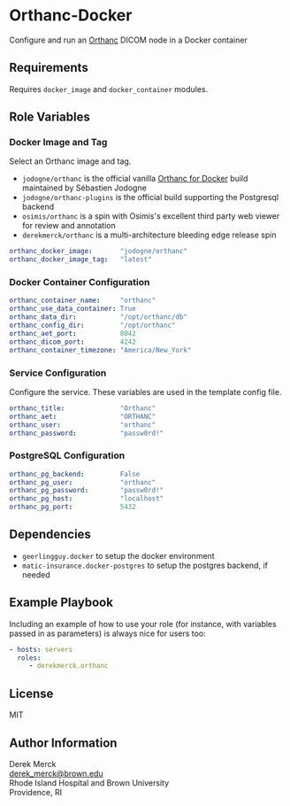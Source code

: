 Orthanc-Docker
==============

Configure and run an [Orthanc](https://www.orthanc-server.com) DICOM node in a Docker container

Requirements
--------------

Requires `docker_image` and `docker_container` modules.

Role Variables
--------------

### Docker Image and Tag

Select an Orthanc image and tag.

- `jodogne/orthanc` is the official vanilla [Orthanc for Docker][] build maintained by Sébastien Jodogne
- `jodogne/orthanc-plugins` is the official build supporting the Postgresql backend
- `osimis/orthanc` is a spin with Osimis's excellent third party web viewer for review and annotation
- `derekmerck/orthanc` is a multi-architecture bleeding edge release spin

[Orthanc For Docker]: http://book.orthanc-server.com/users/docker.html

```yml
orthanc_docker_image:       "jodogne/orthanc"
orthanc_docker_image_tag:   "latest"
```

### Docker Container Configuration

```yml
orthanc_container_name:     "orthanc"
orthanc_use_data_container: True
orthanc_data_dir:           "/opt/orthanc/db"
orthanc_config_dir:         "/opt/orthanc"
orthanc_aet_port:           8042
orthanc_dicom_port:         4242
orthanc_container_timezone: "America/New_York"
```

### Service Configuration

Configure the service.  These variables are used in the template config file.

```yml
orthanc_title:              "Orthanc"
orthanc_aet:                "ORTHANC"
orthanc_user:               "orthanc"
orthanc_password:           "passw0rd!"
```

### PostgreSQL Configuration

```yml
orthanc_pg_backend:         False
orthanc_pg_user:            "orthanc"
orthanc_pg_password:        "passw0rd!"
orthanc_pg_host:            "localhost"
orthanc_pg_port:            5432
```

Dependencies
------------

- `geerlingguy.docker` to setup the docker environment
- `matic-insurance.docker-postgres` to setup the postgres backend, if needed

Example Playbook
----------------

Including an example of how to use your role (for instance, with variables passed in as parameters) is always nice for users too:

```yml
- hosts: servers
  roles:
     - derekmerck.orthanc
```

License
-------

MIT

Author Information
------------------

Derek Merck  
<derek_merck@brown.edu>  
Rhode Island Hospital and Brown University  
Providence, RI  

